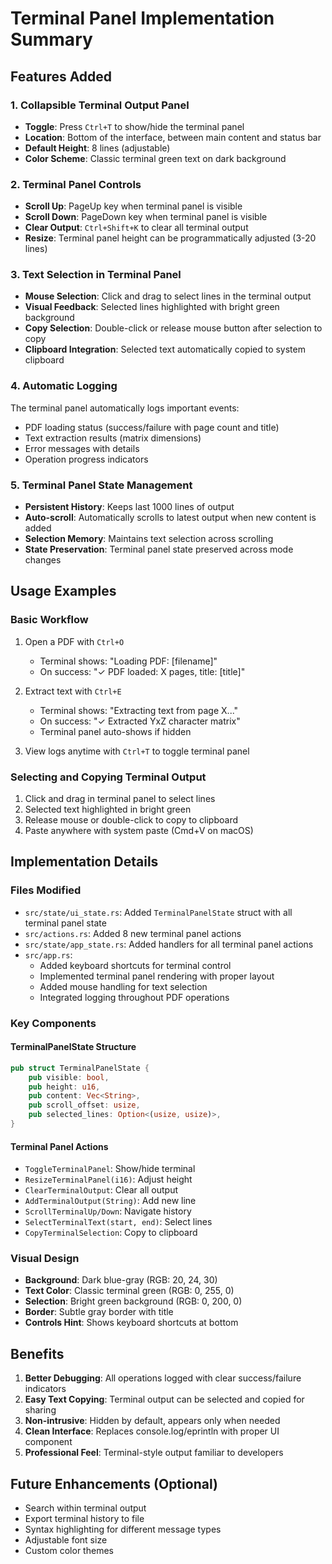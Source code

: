 # Terminal Panel Implementation Summary

## Features Added

### 1. Collapsible Terminal Output Panel
- **Toggle**: Press `Ctrl+T` to show/hide the terminal panel
- **Location**: Bottom of the interface, between main content and status bar
- **Default Height**: 8 lines (adjustable)
- **Color Scheme**: Classic terminal green text on dark background

### 2. Terminal Panel Controls
- **Scroll Up**: PageUp key when terminal panel is visible
- **Scroll Down**: PageDown key when terminal panel is visible
- **Clear Output**: `Ctrl+Shift+K` to clear all terminal output
- **Resize**: Terminal panel height can be programmatically adjusted (3-20 lines)

### 3. Text Selection in Terminal Panel
- **Mouse Selection**: Click and drag to select lines in the terminal output
- **Visual Feedback**: Selected lines highlighted with bright green background
- **Copy Selection**: Double-click or release mouse button after selection to copy
- **Clipboard Integration**: Selected text automatically copied to system clipboard

### 4. Automatic Logging
The terminal panel automatically logs important events:
- PDF loading status (success/failure with page count and title)
- Text extraction results (matrix dimensions)
- Error messages with details
- Operation progress indicators

### 5. Terminal Panel State Management
- **Persistent History**: Keeps last 1000 lines of output
- **Auto-scroll**: Automatically scrolls to latest output when new content is added
- **Selection Memory**: Maintains text selection across scrolling
- **State Preservation**: Terminal panel state preserved across mode changes

## Usage Examples

### Basic Workflow
1. Open a PDF with `Ctrl+O`
   - Terminal shows: "Loading PDF: [filename]"
   - On success: "✓ PDF loaded: X pages, title: [title]"
   
2. Extract text with `Ctrl+E`
   - Terminal shows: "Extracting text from page X..."
   - On success: "✓ Extracted YxZ character matrix"
   - Terminal panel auto-shows if hidden

3. View logs anytime with `Ctrl+T` to toggle terminal panel

### Selecting and Copying Terminal Output
1. Click and drag in terminal panel to select lines
2. Selected text highlighted in bright green
3. Release mouse or double-click to copy to clipboard
4. Paste anywhere with system paste (Cmd+V on macOS)

## Implementation Details

### Files Modified
- `src/state/ui_state.rs`: Added `TerminalPanelState` struct with all terminal panel state
- `src/actions.rs`: Added 8 new terminal panel actions
- `src/state/app_state.rs`: Added handlers for all terminal panel actions
- `src/app.rs`: 
  - Added keyboard shortcuts for terminal control
  - Implemented terminal panel rendering with proper layout
  - Added mouse handling for text selection
  - Integrated logging throughout PDF operations

### Key Components

#### TerminalPanelState Structure
```rust
pub struct TerminalPanelState {
    pub visible: bool,
    pub height: u16,
    pub content: Vec<String>,
    pub scroll_offset: usize,
    pub selected_lines: Option<(usize, usize)>,
}
```

#### Terminal Panel Actions
- `ToggleTerminalPanel`: Show/hide terminal
- `ResizeTerminalPanel(i16)`: Adjust height
- `ClearTerminalOutput`: Clear all output
- `AddTerminalOutput(String)`: Add new line
- `ScrollTerminalUp/Down`: Navigate history
- `SelectTerminalText(start, end)`: Select lines
- `CopyTerminalSelection`: Copy to clipboard

### Visual Design
- **Background**: Dark blue-gray (RGB: 20, 24, 30)
- **Text Color**: Classic terminal green (RGB: 0, 255, 0)
- **Selection**: Bright green background (RGB: 0, 200, 0)
- **Border**: Subtle gray border with title
- **Controls Hint**: Shows keyboard shortcuts at bottom

## Benefits
1. **Better Debugging**: All operations logged with clear success/failure indicators
2. **Easy Text Copying**: Terminal output can be selected and copied for sharing
3. **Non-intrusive**: Hidden by default, appears only when needed
4. **Clean Interface**: Replaces console.log/eprintln with proper UI component
5. **Professional Feel**: Terminal-style output familiar to developers

## Future Enhancements (Optional)
- Search within terminal output
- Export terminal history to file
- Syntax highlighting for different message types
- Adjustable font size
- Custom color themes